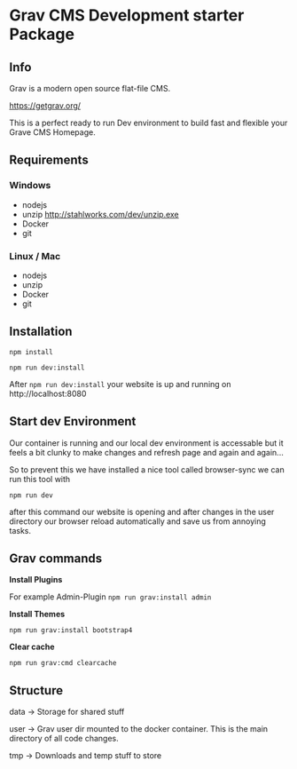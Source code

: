 # Grav CMS Development starter Package

## Info
Grav is a modern open source flat-file CMS.

https://getgrav.org/


This is a perfect ready to run Dev environment to build fast and flexible your Grave CMS Homepage.

## Requirements

### Windows
- nodejs
- unzip http://stahlworks.com/dev/unzip.exe
- Docker
- git

### Linux / Mac
- nodejs
- unzip 
- Docker
- git


## Installation

`npm install`

`npm run dev:install`

After `npm run dev:install` your website is up and running on http://localhost:8080

## Start dev Environment

Our container is running and our local dev environment is accessable but it feels a bit clunky to make changes and refresh page and again and again...

So to prevent this we have installed a nice tool called browser-sync we can run this tool with

`npm run dev`

after this command our website is opening and after changes in the user directory our browser reload automatically and save us from annoying tasks.


## Grav commands

**Install Plugins**

For example Admin-Plugin
`npm run grav:install admin`

**Install Themes**

`npm run grav:install bootstrap4`

**Clear cache**

`npm run grav:cmd clearcache`

## Structure

data -> Storage for shared stuff 

user -> Grav user dir mounted to the docker container. This is the main directory of all code changes.

tmp -> Downloads and temp stuff to store
